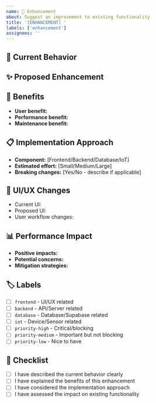 ```yaml
---
name: 🔧 Enhancement
about: Suggest an improvement to existing functionality
title: '[ENHANCEMENT] '
labels: ['enhancement']
assignees: ''
---
```


## 🔧 Current Behavior
<!-- A clear and concise description of how the current feature works. -->

## ✨ Proposed Enhancement
<!-- A clear and concise description of the improvement you'd like to see. -->

## 🎯 Benefits
<!-- How will this enhancement improve the user experience or system performance? -->
- **User benefit:**
- **Performance benefit:**
- **Maintenance benefit:**

## 📋 Implementation Approach
<!-- If you have ideas about how to implement this, describe them: -->
- **Component:** [Frontend/Backend/Database/IoT]
- **Estimated effort:** [Small/Medium/Large]
- **Breaking changes:** [Yes/No - describe if applicable]

## 🎨 UI/UX Changes
<!-- If this involves UI changes, describe the improvements: -->
- Current UI:
- Proposed UI:
- User workflow changes:

## 📊 Performance Impact
<!-- How will this affect system performance? -->
- **Positive impacts:**
- **Potential concerns:**
- **Mitigation strategies:**

## 🏷️ Labels
<!-- Add relevant labels for categorization: -->
- [ ] `frontend` - UI/UX related
- [ ] `backend` - API/Server related  
- [ ] `database` - Database/Supabase related
- [ ] `iot` - Device/Sensor related
- [ ] `priority-high` - Critical/blocking
- [ ] `priority-medium` - Important but not blocking
- [ ] `priority-low` - Nice to have

## 📝 Checklist
- [ ] I have described the current behavior clearly
- [ ] I have explained the benefits of this enhancement
- [ ] I have considered the implementation approach
- [ ] I have assessed the impact on existing functionality 